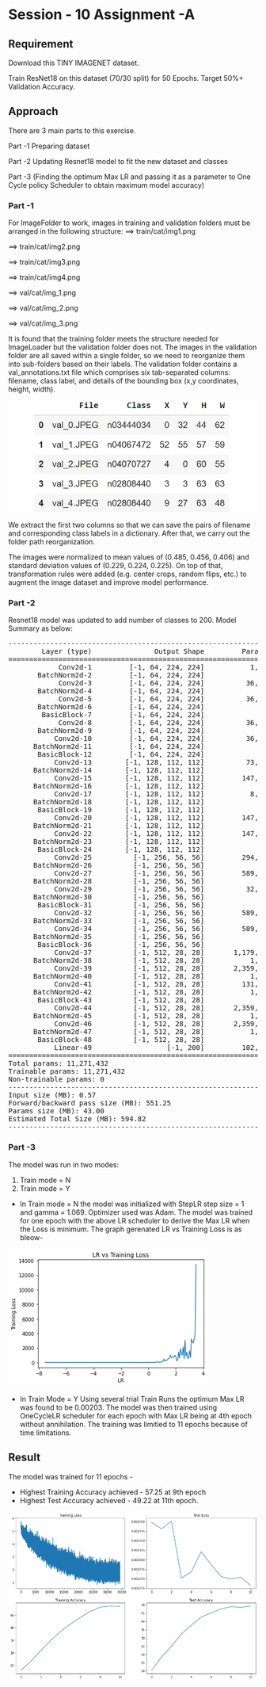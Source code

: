 # Session - 10 Assignment -A

## Requirement

Download this  TINY IMAGENET dataset. 

Train ResNet18 on this dataset (70/30 split) for 50 Epochs. Target 50%+ Validation Accuracy. 

## Approach

There are 3 main parts to this exercise.

Part -1 Preparing dataset

Part -2 Updating Resnet18 model to fit the new dataset and classes

Part -3 (Finding the optimum Max LR and passing it as a parameter to One Cycle policy Scheduler to obtain maximum model accuracy)

### Part -1
For ImageFolder to work, images in training and validation folders must be arranged in the following structure:
==> train/cat/img1.png

==> train/cat/img2.png

==> train/cat/img3.png

==> train/cat/img4.png

==> val/cat/img_1.png

==> val/cat/img_2.png

==> val/cat/img_3.png


It is found that the training folder meets the structure needed for ImageLoader but the validation folder does not. The images in the validation folder are all saved within a single folder, so we need to reorganize them into sub-folders based on their labels.
The validation folder contains a val_annotations.txt file which comprises six tab-separated columns: filename, class label, and details of the bounding box (x,y coordinates, height, width).

![](/Images/TinyImagevaldef.png)

We extract the first two columns so that we can save the pairs of filename and corresponding class labels in a dictionary. After that, we carry out the folder path reorganization.

The images were normalized to mean values of (0.485, 0.456, 0.406) and standard deviation values of (0.229, 0.224, 0.225).
On top of that, transformation rules were added (e.g. center crops, random flips, etc.) to augment the image dataset and improve model performance.

### Part -2
Resnet18 model was updated to add number of classes to 200.
Model Summary as below:
<pre>
----------------------------------------------------------------
        Layer (type)               Output Shape         Param #
================================================================
            Conv2d-1         [-1, 64, 224, 224]           1,728
       BatchNorm2d-2         [-1, 64, 224, 224]             128
            Conv2d-3         [-1, 64, 224, 224]          36,864
       BatchNorm2d-4         [-1, 64, 224, 224]             128
            Conv2d-5         [-1, 64, 224, 224]          36,864
       BatchNorm2d-6         [-1, 64, 224, 224]             128
        BasicBlock-7         [-1, 64, 224, 224]               0
            Conv2d-8         [-1, 64, 224, 224]          36,864
       BatchNorm2d-9         [-1, 64, 224, 224]             128
           Conv2d-10         [-1, 64, 224, 224]          36,864
      BatchNorm2d-11         [-1, 64, 224, 224]             128
       BasicBlock-12         [-1, 64, 224, 224]               0
           Conv2d-13        [-1, 128, 112, 112]          73,728
      BatchNorm2d-14        [-1, 128, 112, 112]             256
           Conv2d-15        [-1, 128, 112, 112]         147,456
      BatchNorm2d-16        [-1, 128, 112, 112]             256
           Conv2d-17        [-1, 128, 112, 112]           8,192
      BatchNorm2d-18        [-1, 128, 112, 112]             256
       BasicBlock-19        [-1, 128, 112, 112]               0
           Conv2d-20        [-1, 128, 112, 112]         147,456
      BatchNorm2d-21        [-1, 128, 112, 112]             256
           Conv2d-22        [-1, 128, 112, 112]         147,456
      BatchNorm2d-23        [-1, 128, 112, 112]             256
       BasicBlock-24        [-1, 128, 112, 112]               0
           Conv2d-25          [-1, 256, 56, 56]         294,912
      BatchNorm2d-26          [-1, 256, 56, 56]             512
           Conv2d-27          [-1, 256, 56, 56]         589,824
      BatchNorm2d-28          [-1, 256, 56, 56]             512
           Conv2d-29          [-1, 256, 56, 56]          32,768
      BatchNorm2d-30          [-1, 256, 56, 56]             512
       BasicBlock-31          [-1, 256, 56, 56]               0
           Conv2d-32          [-1, 256, 56, 56]         589,824
      BatchNorm2d-33          [-1, 256, 56, 56]             512
           Conv2d-34          [-1, 256, 56, 56]         589,824
      BatchNorm2d-35          [-1, 256, 56, 56]             512
       BasicBlock-36          [-1, 256, 56, 56]               0
           Conv2d-37          [-1, 512, 28, 28]       1,179,648
      BatchNorm2d-38          [-1, 512, 28, 28]           1,024
           Conv2d-39          [-1, 512, 28, 28]       2,359,296
      BatchNorm2d-40          [-1, 512, 28, 28]           1,024
           Conv2d-41          [-1, 512, 28, 28]         131,072
      BatchNorm2d-42          [-1, 512, 28, 28]           1,024
       BasicBlock-43          [-1, 512, 28, 28]               0
           Conv2d-44          [-1, 512, 28, 28]       2,359,296
      BatchNorm2d-45          [-1, 512, 28, 28]           1,024
           Conv2d-46          [-1, 512, 28, 28]       2,359,296
      BatchNorm2d-47          [-1, 512, 28, 28]           1,024
       BasicBlock-48          [-1, 512, 28, 28]               0
           Linear-49                  [-1, 200]         102,600
================================================================
Total params: 11,271,432
Trainable params: 11,271,432
Non-trainable params: 0
----------------------------------------------------------------
Input size (MB): 0.57
Forward/backward pass size (MB): 551.25
Params size (MB): 43.00
Estimated Total Size (MB): 594.82
----------------------------------------------------------------
</pre>

### Part -3

The model was run in two modes:
1. Train mode = N
2. Train mode = Y

- In Train mode = N the model was initialized with StepLR step size = 1 and gamma = 1.069. Optimizer used was Adam.
The model was trained for one epoch with the above LR scheduler to derive the Max LR when the Loss is minimum. 
The graph gerenated LR vs Training Loss is as bleow-

![](/Images/S10LRVsLoss.png)

- In Train Mode = Y
Using several trial Train Runs the optimum Max LR was found to be 0.00203. The model was then trained using OneCycleLR scheduler for each epoch
with Max LR being at 4th epoch without annihilation. The training was limitied to 11 epochs because of time limitations.

## Result

The model was trained for 11 epochs -
- Highest Training Accuracy achieved - 57.25 at 9th epoch
- Highest Test Accuracy achieved - 49.22 at 11th epoch.


![](/Images/S10_Train_Test_Acc.png)
